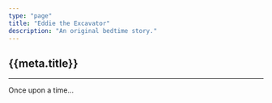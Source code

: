 ```yaml
---
type: "page"
title: "Eddie the Excavator"
description: "An original bedtime story."
---
```


## {{meta.title}}

---

Once upon a time...